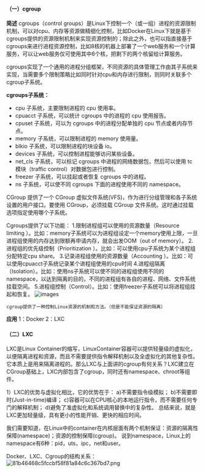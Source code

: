 #### （一）cgroup
**简述**
cgroups（control groups）是Linux下控制一个（或一组）进程的资源限制机制，可以对cpu、内存等资源做精细化控制，比如Docker在Linux下就是基于cgroups提供的资源限制机制来实现资源控制的；除此之外，也可以指直接基于cgroups来进行进程资源控制，比如8核的机器上部署了一个web服务和一个计算服务，可以让web服务仅可使用其中6个核，把剩下的两个核留给计算服务。

cgroups实现了一个通用的进程分组框架，不同资源的具体管理工作由其子系统来实现，当需要多个限制策略比如同时针对cpu和内存进行限制，则同时关联多个cgroup子系统。

**cgroups子系统：**
* cpu 子系统，主要限制进程的 cpu 使用率。
* cpuacct 子系统，可以统计 cgroups 中的进程的 cpu 使用报告。
* cpuset 子系统，可以为 cgroups 中的进程分配单独的 cpu 节点或者内存节点。
* memory 子系统，可以限制进程的 memory 使用量。
* blkio 子系统，可以限制进程的块设备 io。
* devices 子系统，可以控制进程能够访问某些设备。
* net_cls 子系统，可以标记 cgroups 中进程的网络数据包，然后可以使用 tc 模块（traffic control）对数据包进行控制。
* freezer 子系统，可以挂起或者恢复 cgroups 中的进程。
* ns 子系统，可以使不同 cgroups 下面的进程使用不同的 namespace。

CGroup 提供了一个 CGroup 虚拟文件系统(VFS)，作为进行分组管理和各子系统设置的用户接口。要使用 CGroup，必须挂载 CGroup 文件系统。这时通过挂载选项指定使用哪个子系统。

Cgroups提供了以下功能：
1.限制进程组可以使用的资源数量（Resource limiting ）。比如：memory子系统可以为进程组设定一个memory使用上限，一旦进程组使用的内存达到限额再申请内存，就会出发OOM（out of memory）。
2.进程组的优先级控制（Prioritization ）。比如：可以使用cpu子系统为某个进程组分配特定cpu share。
3.记录进程组使用的资源数量（Accounting ）。比如：可以使用cpuacct子系统记录某个进程组使用的cpu时间
4.进程组隔离（Isolation）。比如：使用ns子系统可以使不同的进程组使用不同的namespace，以达到隔离的目的，不同的进程组有各自的进程、网络、文件系统挂载空间。
5.进程组控制（Control）。比如：使用freezer子系统可以将进程组挂起和恢复。
![images](https://img-blog.csdnimg.cn/20181102144301402.png?x-oss-process=image/watermark,type_ZmFuZ3poZW5naGVpdGk,shadow_10,text_aHR0cHM6Ly9ibG9nLmNzZG4ubmV0L2RlZmluZV91cw==,size_16,color_FFFFFF,t_70)

`cgroup提供了一种控制Linux资源的机制和方法。（但是不能保证资源的隔离）`

**应用**
1：Docker
2：LXC


#### （二）LXC
LXC是Linux Container的缩写，LinuxContainer容器可以提供轻量级的虚拟化，以便隔离进程和资源，而且不需要提供指令解释机制以及全虚拟化的其他复杂性。它本质上是用来隔离进程的。那么LXC与上面讲的cgroup有何关系？LXC建立在CGroup基础上，LXC内部包含了cgroup，同时还有namespace、chroot等组件。

1）LXC的优势与虚拟化相比，它的优势在于：
a)不需要指令级模拟；
b)不需要即时(Just-in-time)编译；
c)容器可以在CPU核心的本地运行指令，而不需要任何专门的解释机制；
d)避免了准虚拟化和系统调用替换中的复杂性。
总结来说，就是LXC更加轻量级，具有更小的性能开销、更快的相应时间。

我们需要知道，在Linux中的container在内核层面有两个机制保证：资源的隔离性保障(namespace)；资源的控制保障(cgroup)。
说到namespace，Linux上的namespace有6种：pid，uts，ipc，net和user。


Docker、LXC、Cgroup的结构关系：
![81b46468c5fccbf58f81a84c6c367bd7.png](en-resource://database/1022:1)
